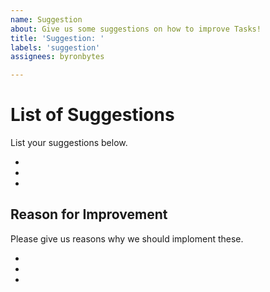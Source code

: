 ```yaml
---
name: Suggestion
about: Give us some suggestions on how to improve Tasks!
title: 'Suggestion: '
labels: 'suggestion'
assignees: byronbytes

---
```


# List of Suggestions
List your suggestions below.

-
-
-

## Reason for Improvement
Please give us reasons why we should imploment these.

-
-
-
